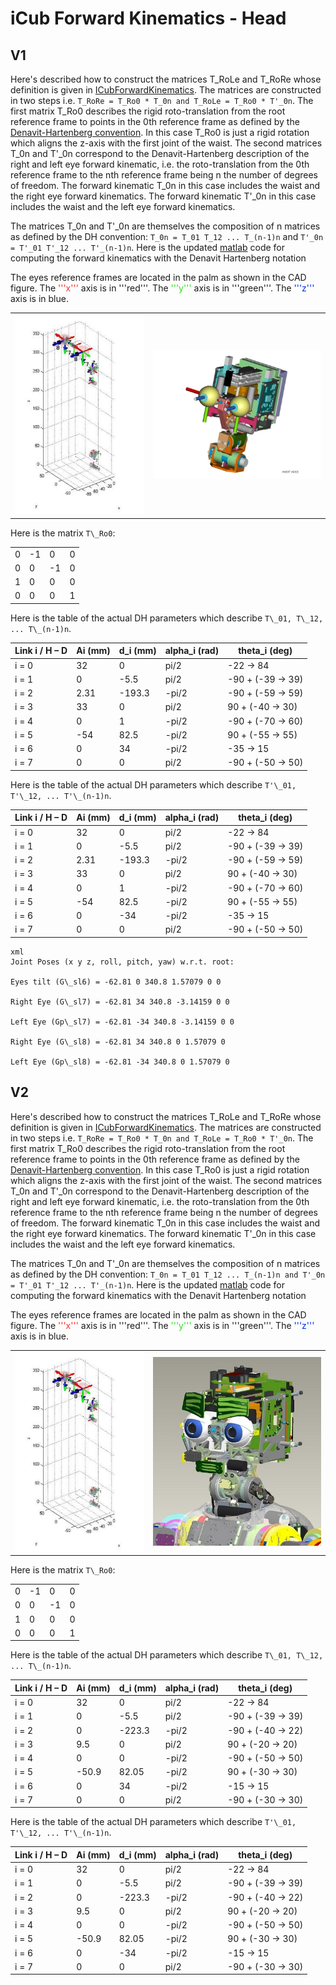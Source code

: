 # iCub Forward Kinematics - Head

## V1
Here's described how to construct the matrices T_RoLe and T_RoRe whose definition is given in [ICubForwardKinematics](./icub-forward-kinematics.md). The matrices are constructed in two steps i.e. `T_RoRe = T_Ro0 * T_0n and T_RoLe = T_Ro0 * T'_0n`. The first matrix T_Ro0 describes the rigid roto-translation from the root reference frame to points in the 0th reference frame as defined by the [Denavit-Hartenberg convention](./assets/chap3-forward-kinematics.pdf). In this case T_Ro0 is just a rigid rotation which aligns the z-axis with the first joint of the waist. The second matrices T_0n and T'_0n correspond to the Denavit-Hartenberg description of the right and left eye forward kinematic, i.e. the roto-translation from the 0th reference frame to the nth reference frame being n the number of degrees of freedom. The forward kinematic T_0n in this case includes the waist and the right eye forward kinematics. The forward kinematic T'_0n in this case includes the waist and the left eye forward kinematics.

The matrices T_0n and T'_0n are themselves the composition of n matrices as defined by the DH convention: `T_0n = T_01 T_12 ... T_(n-1)n` and `T'_0n = T'_01 T'_12 ... T'_(n-1)n`.
Here is the updated [matlab](./assets/ICubFwdKinNew.zip) code for computing the forward kinematics with the Denavit Hartenberg notation

The eyes reference frames are located in the palm as shown in the CAD figure. 
The <font color=#ff2e31>'''x'''</font> axis is in '''red'''. The <font color=#2BE01B>'''y'''</font> axis is in '''green'''. The <font color=#0030f2>'''z'''</font> axis is in blue. 

|   |   |
|---|---|
|![img-1](./img/HeadFwdKinNew.jpg) | ![img-2](./img/HeadCADRefFrame.jpg)|

Here is the matrix `T\_Ro0`:

|     |     |     |     |
|-----|-----|-----|-----|
| 0   | -1  | 0   | 0   |
| 0   | 0   | -1  | 0   |
| 1   | 0   | 0   | 0   |
| 0   | 0   | 0   | 1   |

Here is the table of the actual DH parameters which describe `T\_01,
T\_12, ... T\_(n-1)n`.

| Link i / H – D | Ai (mm) | d\_i (mm) | alpha\_i (rad) | theta\_i (deg)       |
|----------------|---------|-----------|----------------|----------------------|
| i = 0          | 32      | 0         | pi/2           | -22 -&gt; 84         |
| i = 1          | 0       | -5.5      | pi/2           | -90 + (-39 -&gt; 39) |
| i = 2          | 2.31    | -193.3    | -pi/2          | -90 + (-59 -&gt; 59) |
| i = 3          | 33      | 0         | pi/2           | 90 + (-40 -&gt; 30)  |
| i = 4          | 0       | 1         | -pi/2          | -90 + (-70 -&gt; 60) |
| i = 5          | -54     | 82.5      | -pi/2          | 90 + (-55 -&gt; 55)  |
| i = 6          | 0       | 34        | -pi/2          | -35 -&gt; 15         |
| i = 7          | 0       | 0         | pi/2           | -90 + (-50 -&gt; 50) |

Here is the table of the actual DH parameters which describe `T'\_01,
T'\_12, ... T'\_(n-1)n`.

| Link i / H – D | Ai (mm) | d\_i (mm) | alpha\_i (rad) | theta\_i (deg)       |
|----------------|---------|-----------|----------------|----------------------|
| i = 0          | 32      | 0         | pi/2           | -22 -&gt; 84         |
| i = 1          | 0       | -5.5      | pi/2           | -90 + (-39 -&gt; 39) |
| i = 2          | 2.31    | -193.3    | -pi/2          | -90 + (-59 -&gt; 59) |
| i = 3          | 33      | 0         | pi/2           | 90 + (-40 -&gt; 30)  |
| i = 4          | 0       | 1         | -pi/2          | -90 + (-70 -&gt; 60) |
| i = 5          | -54     | 82.5      | -pi/2          | 90 + (-55 -&gt; 55)  |
| i = 6          | 0       | -34       | -pi/2          | -35 -&gt; 15         |
| i = 7          | 0       | 0         | pi/2           | -90 + (-50 -&gt; 50) |

```
xml
Joint Poses (x y z, roll, pitch, yaw) w.r.t. root:

Eyes tilt (G\_sl6) = -62.81 0 340.8 1.57079 0 0

Right Eye (G\_sl7) = -62.81 34 340.8 -3.14159 0 0

Left Eye (Gp\_sl7) = -62.81 -34 340.8 -3.14159 0 0

Right Eye (G\_sl8) = -62.81 34 340.8 0 1.57079 0

Left Eye (Gp\_sl8) = -62.81 -34 340.8 0 1.57079 0
```
## V2
Here's described how to construct the matrices T_RoLe and T_RoRe whose definition is given in [ICubForwardKinematics](./icub-forward-kinematics.md). The matrices are constructed in two steps i.e. `T_RoRe = T_Ro0 * T_0n and T_RoLe = T_Ro0 * T'_0n`. The first matrix T_Ro0 describes the rigid roto-translation from the root reference frame to points in the 0th reference frame as defined by the [Denavit-Hartenberg convention](./assets/chap3-forward-kinematics.pdf). In this case T_Ro0 is just a rigid rotation which aligns the z-axis with the first joint of the waist. The second matrices T_0n and T'_0n correspond to the Denavit-Hartenberg description of the right and left eye forward kinematic, i.e. the roto-translation from the 0th reference frame to the nth reference frame being n the number of degrees of freedom. The forward kinematic T_0n in this case includes the waist and the right eye forward kinematics. The forward kinematic T'_0n in this case includes the waist and the left eye forward kinematics.

The matrices T_0n and T'_0n are themselves the composition of n matrices as defined by the DH convention: `T_0n = T_01 T_12 ... T_(n-1)n and T'_0n = T'_01 T'_12 ... T'_(n-1)n`.
Here is the updated [matlab](./assets/ICubFwdKinNewV2.zip) code for computing the forward kinematics with the Denavit Hartenberg notation

The eyes reference frames are located in the palm as shown in the CAD figure. 
The <font color=#ff2e31>'''x'''</font> axis is in '''red'''. The <font color=#2BE01B>'''y'''</font> axis is in '''green'''. The <font color=#0030f2>'''z'''</font> axis is in blue.

|   |   |
|---|---|
|![img-1](./img/HeadFwdKinNew.jpg) | ![img-2](./img/HeadCADRefFrameV2.jpg)|

Here is the matrix `T\_Ro0`:

|     |     |     |     |
|-----|-----|-----|-----|
| 0   | -1  | 0   | 0   |
| 0   | 0   | -1  | 0   |
| 1   | 0   | 0   | 0   |
| 0   | 0   | 0   | 1   |

Here is the table of the actual DH parameters which describe `T\_01,
T\_12, ... T\_(n-1)n`.

| Link i / H – D | Ai (mm) | d\_i (mm) | alpha\_i (rad) | theta\_i (deg)       |
|----------------|---------|-----------|----------------|----------------------|
| i = 0          | 32      | 0         | pi/2           | -22 -&gt; 84         |
| i = 1          | 0       | -5.5      | pi/2           | -90 + (-39 -&gt; 39) |
| i = 2          | 0       | -223.3    | -pi/2          | -90 + (-40 -&gt; 22) |
| i = 3          | 9.5     | 0         | pi/2           | 90 + (-20 -&gt; 20)  |
| i = 4          | 0       | 0         | -pi/2          | -90 + (-50 -&gt; 50) |
| i = 5          | -50.9   | 82.05     | -pi/2          | 90 + (-30 -&gt; 30)  |
| i = 6          | 0       | 34        | -pi/2          | -15 -&gt; 15         |
| i = 7          | 0       | 0         | pi/2           | -90 + (-30 -&gt; 30) |

Here is the table of the actual DH parameters which describe `T'\_01,
T'\_12, ... T'\_(n-1)n`.

| Link i / H – D | Ai (mm) | d\_i (mm) | alpha\_i (rad) | theta\_i (deg)       |
|----------------|---------|-----------|----------------|----------------------|
| i = 0          | 32      | 0         | pi/2           | -22 -&gt; 84         |
| i = 1          | 0       | -5.5      | pi/2           | -90 + (-39 -&gt; 39) |
| i = 2          | 0       | -223.3    | -pi/2          | -90 + (-40 -&gt; 22) |
| i = 3          | 9.5     | 0         | pi/2           | 90 + (-20 -&gt; 20)  |
| i = 4          | 0       | 0         | -pi/2          | -90 + (-50 -&gt; 50) |
| i = 5          | -50.9   | 82.05     | -pi/2          | 90 + (-30 -&gt; 30)  |
| i = 6          | 0       | -34       | -pi/2          | -15 -&gt; 15         |
| i = 7          | 0       | 0         | pi/2           | -90 + (-30 -&gt; 30) |
